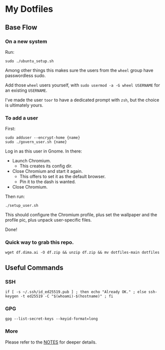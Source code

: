 # My Dotfiles

## Base Flow

### On a new system

Run:

```
sudo ./ubuntu_setup.sh
```

Among other things this makes sure the users from the `wheel` group have passwordless sudo.

Add those `wheel` users yourself, with `sudo usermod -a -G wheel USERNAME` for an existing `USERNAME`.

I've made the user `toor` to have a dedicated prompt with `zsh`, but the choice is ultimately yours.

### To add a user

First:

```
sudo adduser --encrypt-home {name}
sudo ./govern_user.sh {name}
```

Log in as this user in Gnome. In there:

* Launch Chromium.
  * This creates its config dir.
* Close Chromium and start it again.
  * This offers to set it as the default browser.
  * Pin it to the dash is wanted.
* Close Chromium.

Then run:

```
./setup_user.sh
```

This should configure the Chromium profile, plus set the wallpaper and the profile pic, plus unpack user-specific files.

Done!

### Quick way to grab this repo.

```
wget df.dima.ai -O df.zip && unzip df.zip && mv dotfiles-main dotfiles
```

## Useful Commands

### SSH

```
if [ -s ~/.ssh/id_ed25519.pub ] ; then echo "Already OK." ; else ssh-keygen -t ed25519 -C "$(whoami)-$(hostname)" ; fi
```

### GPG

```
gpg --list-secret-keys --keyid-format=long
```

### More

Please refer to the [NOTES](https://github.com/dkorolev/dotfiles/blob/main/NOTES.md) for deeper details.
